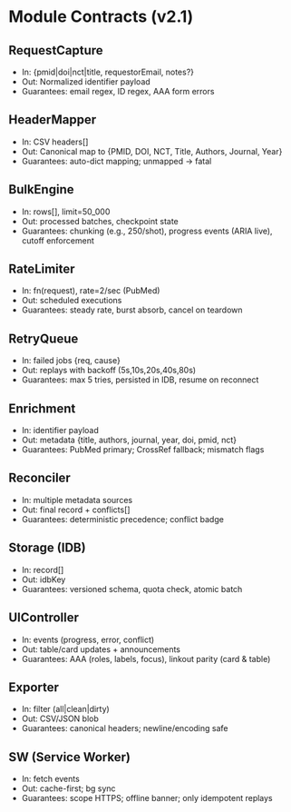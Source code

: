 # Module Contracts (v2.1)

## RequestCapture
- In: {pmid|doi|nct|title, requestorEmail, notes?}
- Out: Normalized identifier payload
- Guarantees: email regex, ID regex, AAA form errors

## HeaderMapper
- In: CSV headers[]
- Out: Canonical map to {PMID, DOI, NCT, Title, Authors, Journal, Year}
- Guarantees: auto-dict mapping; unmapped → fatal

## BulkEngine
- In: rows[], limit=50_000
- Out: processed batches, checkpoint state
- Guarantees: chunking (e.g., 250/shot), progress events (ARIA live), cutoff enforcement

## RateLimiter
- In: fn(request), rate=2/sec (PubMed)
- Out: scheduled executions
- Guarantees: steady rate, burst absorb, cancel on teardown

## RetryQueue
- In: failed jobs {req, cause}
- Out: replays with backoff (5s,10s,20s,40s,80s)
- Guarantees: max 5 tries, persisted in IDB, resume on reconnect

## Enrichment
- In: identifier payload
- Out: metadata {title, authors, journal, year, doi, pmid, nct}
- Guarantees: PubMed primary; CrossRef fallback; mismatch flags

## Reconciler
- In: multiple metadata sources
- Out: final record + conflicts[]
- Guarantees: deterministic precedence; conflict badge

## Storage (IDB)
- In: record[]
- Out: idbKey
- Guarantees: versioned schema, quota check, atomic batch

## UIController
- In: events (progress, error, conflict)
- Out: table/card updates + announcements
- Guarantees: AAA (roles, labels, focus), linkout parity (card & table)

## Exporter
- In: filter (all|clean|dirty)
- Out: CSV/JSON blob
- Guarantees: canonical headers; newline/encoding safe

## SW (Service Worker)
- In: fetch events
- Out: cache-first; bg sync
- Guarantees: scope HTTPS; offline banner; only idempotent replays
